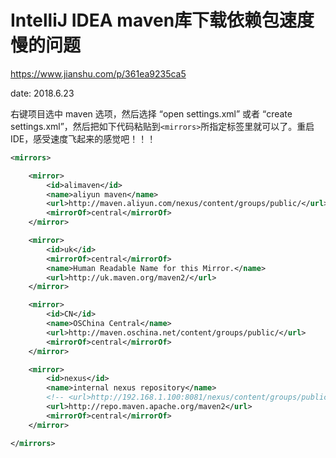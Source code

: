 IntelliJ IDEA maven库下载依赖包速度慢的问题
===
https://www.jianshu.com/p/361ea9235ca5

date: 2018.6.23

右键项目选中 maven 选项，然后选择 “open settings.xml” 或者 “create settings.xml”，然后把如下代码粘贴到`<mirrors>`所指定标签里就可以了。重启IDE，感受速度飞起来的感觉吧！！！

```xml
<mirrors>

    <mirror>
        <id>alimaven</id>
        <name>aliyun maven</name>
        <url>http://maven.aliyun.com/nexus/content/groups/public/</url>
        <mirrorOf>central</mirrorOf>
    </mirror>

    <mirror>
        <id>uk</id>
        <mirrorOf>central</mirrorOf>
        <name>Human Readable Name for this Mirror.</name>
        <url>http://uk.maven.org/maven2/</url>
    </mirror>

    <mirror>
        <id>CN</id>
        <name>OSChina Central</name>
        <url>http://maven.oschina.net/content/groups/public/</url>
        <mirrorOf>central</mirrorOf>
    </mirror>

    <mirror>
        <id>nexus</id>
        <name>internal nexus repository</name>
        <!-- <url>http://192.168.1.100:8081/nexus/content/groups/public/</url>-->
        <url>http://repo.maven.apache.org/maven2</url>
        <mirrorOf>central</mirrorOf>
    </mirror>

</mirrors>
```

